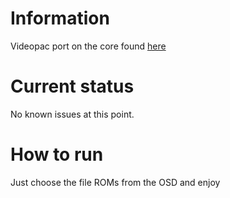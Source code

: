 # Information
Videopac port on the core found [here](https://github.com/wsoltys/mist-cores)
# Current status
No known issues at this point.
# How to run
Just choose the file ROMs from the OSD and enjoy
